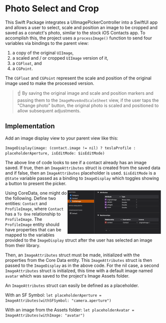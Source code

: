Photo Select and Crop
=====================

This Swift Package integrates a UIImagePickerController into a SwiftUI app and allows a user to select, scale and position an image to be cropped and saved as a conatct's photo, similar to the stock iOS Contacts app. To accomplish this, the project uses a `processImage()` function to send four variables via bindings to the parent view:

1) a copy of the original `UIImage`,
2) a scaled and / or cropped `UIImage` version of it,
3) a `CGFloat`, and 
4) a `CGPoint`. 

The `CGFloat` and `CGPoint` represent the scale and position of the original image used to make the processed version. 

> :point_up: By saving the original image and scale and position markers and passing them to the `ImageMoveAndScaleSheet` view, if the user taps the "Change photo" button, the original photo is scaled and positioned to allow subsequent adjustments.
> 

## Implementation

Add an image display view to your parent view like this:

`ImageDisplay(image: (contact.image != nil) ? teslaProfile : placeholderAperture, isEditMode: $isEditMode)`

The above line of code looks to see if a contact already has an image saved. If true, then an `ImageAttributes` struct is created from the saved data and if false, then an `ImageAttributes` placeholder is used. `$isEditMode` is a `@State` variable passed as a binding to `ImageDisplay` which toggles showing a button to present the picker.   

<img align="right" src="https://github.com/Rillieux/PhotoSelectAndCrop/blob/main/Sources/Screenshots/coreDataEntity.png" width="60%">

Using CoreData, one might do the following. Define two entities: `Contact` and `ProfileImage`, where `Contact` has a `To One` relationship to `ProfileImage`. The `ProfileImage` entity should have properties that can be mapped to the variables provided to the `ImageDisplay` struct after the user has selected an image from their library.

Then, an `ImageAttributes` struct must be made, initialized with the properties from the Core Data entity. This `ImageAttributes` struct is then passed to the `ImageDisplay` as in the above code. For the nil case, a second `ImageAttributes` struct is initialzed, this time with a default image named `avatar` which was saved to the project's Image Assets folder. 

An `ImageAttributes` struct can easily be defined as a placeholder.  

With an SF Symbol: `let placeholderAperture = ImageAttributes(withSFSymbol: "camera.aperture")`

With an image from the Assets folder: `let placeholderAvatar = ImageAttributes(withImage: "avatar")`

